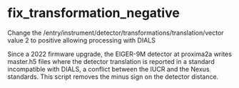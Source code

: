 # fix_transformation_negative
Change the /entry/instrument/detector/transformations/translation/vector value 2 to positive allowing processing with DIALS

Since a 2022 firmware upgrade, the EIGER-9M detector at proxima2a writes master.h5 files where the detector translation is reported in a standard incompatible with DIALS, a conflict between the IUCR and the Nexus standards. 
This script removes the minus sign on the detector distance.
